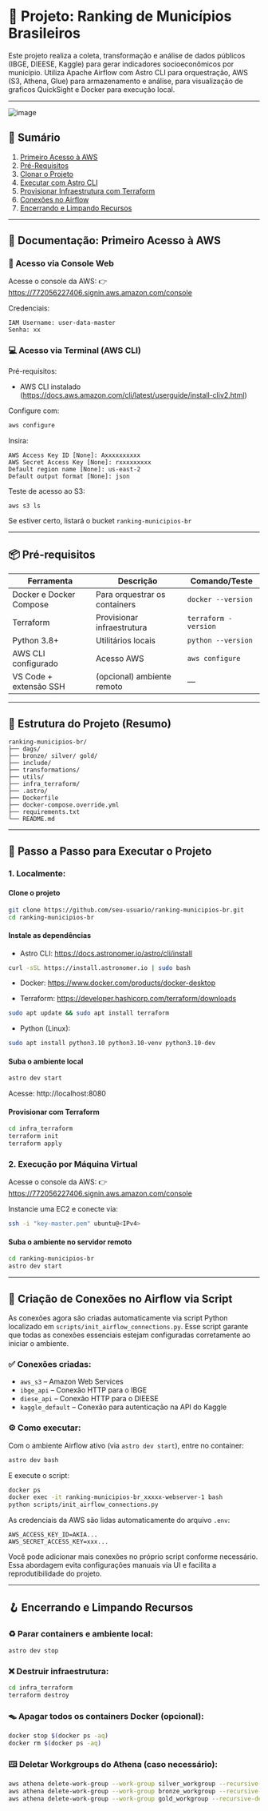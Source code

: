 # 🏩️ Projeto: Ranking de Municípios Brasileiros

Este projeto realiza a coleta, transformação e análise de dados públicos (IBGE, DIEESE, Kaggle) para gerar indicadores socioeconômicos por município. Utiliza Apache Airflow com Astro CLI para orquestração, AWS (S3, Athena, Glue) para armazenamento e análise, para visualização de graficos QuickSight e Docker para execução local.

---

![image](https://github.com/user-attachments/assets/e4a818a4-b9a6-4c25-8158-5315c00e903e)


## 🎩️ Sumário

1. [Primeiro Acesso à AWS](#primeiro-acesso-à-aws)
2. [Pré-Requisitos](#pré-requisitos)
3. [Clonar o Projeto](#clonar-o-projeto)
4. [Executar com Astro CLI](#executar-com-astro-cli)
5. [Provisionar Infraestrutura com Terraform](#provisionar-infraestrutura-com-terraform)
6. [Conexões no Airflow](#conexões-no-airflow)
7. [Encerrando e Limpando Recursos](#encerrando-e-limpando-recursos)

---

## 📄 Documentação: Primeiro Acesso à AWS

### 👤 Acesso via Console Web

Acesse o console da AWS: 👉 https://772056227406.signin.aws.amazon.com/console

Credenciais:

```
IAM Username: user-data-master
Senha: xx
```

### 💻 Acesso via Terminal (AWS CLI)

Pré-requisitos:

- AWS CLI instalado (https://docs.aws.amazon.com/cli/latest/userguide/install-cliv2.html)

Configure com:

```bash
aws configure
```

Insira:

```
AWS Access Key ID [None]: Axxxxxxxxxx
AWS Secret Access Key [None]: rxxxxxxxxx
Default region name [None]: us-east-2
Default output format [None]: json
```

Teste de acesso ao S3:

```bash
aws s3 ls
```

Se estiver certo, listará o bucket `ranking-municipios-br`

---

## 📦 Pré-requisitos

| Ferramenta              | Descrição                     | Comando/Teste        |
| ----------------------- | ----------------------------- | -------------------- |
| Docker e Docker Compose | Para orquestrar os containers | `docker --version`   |
| Terraform               | Provisionar infraestrutura    | `terraform -version` |
| Python 3.8+             | Utilitários locais            | `python --version`   |
| AWS CLI configurado     | Acesso AWS                    | `aws configure`      |
| VS Code + extensão SSH  | (opcional) ambiente remoto    | —                    |

---

## 📁 Estrutura do Projeto (Resumo)

```
ranking-municipios-br/
├── dags/
├── bronze/ silver/ gold/
├── include/
├── transformations/
├── utils/
├── infra_terraform/
├── .astro/
├── Dockerfile
├── docker-compose.override.yml
├── requirements.txt
└── README.md
```

---

## 🚀 Passo a Passo para Executar o Projeto

### 1. Localmente:

#### Clone o projeto

```bash
git clone https://github.com/seu-usuario/ranking-municipios-br.git
cd ranking-municipios-br
```

#### Instale as dependências

- Astro CLI: https://docs.astronomer.io/astro/cli/install

```bash
curl -sSL https://install.astronomer.io | sudo bash
```

- Docker: https://www.docker.com/products/docker-desktop

- Terraform: https://developer.hashicorp.com/terraform/downloads

```bash
sudo apt update && sudo apt install terraform
```

- Python (Linux):

```bash
sudo apt install python3.10 python3.10-venv python3.10-dev
```

#### Suba o ambiente local

```bash
astro dev start
```

Acesse: http://localhost:8080

#### Provisionar com Terraform

```bash
cd infra_terraform
terraform init
terraform apply
```

### 2. Execução por Máquina Virtual

Acesse o console da AWS: 👉 https://772056227406.signin.aws.amazon.com/console

Instancie uma EC2 e conecte via:

```bash
ssh -i "key-master.pem" ubuntu@<IPv4>
```

#### Suba o ambiente no servidor remoto

```bash
cd ranking-municipios-br
astro dev start
```

---

## 🔌 Criação de Conexões no Airflow via Script

As conexões agora são criadas automaticamente via script Python localizado em `scripts/init_airflow_connections.py`. Esse script garante que todas as conexões essenciais estejam configuradas corretamente ao iniciar o ambiente.

### ✅ Conexões criadas:

- `aws_s3` – Amazon Web Services
- `ibge_api` – Conexão HTTP para o IBGE
- `diese_api` – Conexão HTTP para o DIEESE
- `kaggle_default` – Conexão para autenticação na API do Kaggle

### ⚙️ Como executar:

Com o ambiente Airflow ativo (via `astro dev start`), entre no container:

```bash
astro dev bash
```

E execute o script:

```bash
docker ps
docker exec -it ranking-municipios-br_xxxxx-webserver-1 bash
python scripts/init_airflow_connections.py
```

As credenciais da AWS são lidas automaticamente do arquivo `.env`:

```env
AWS_ACCESS_KEY_ID=AKIA...
AWS_SECRET_ACCESS_KEY=xxx...
```

Você pode adicionar mais conexões no próprio script conforme necessário. Essa abordagem evita configurações manuais via UI e facilita a reprodutibilidade do projeto.

---

## 🪝 Encerrando e Limpando Recursos

### ♻️ Parar containers e ambiente local:

```bash
astro dev stop
```

### ❌ Destruir infraestrutura:

```bash
cd infra_terraform
terraform destroy
```

### 🪤 Apagar todos os containers Docker (opcional):

```bash
docker stop $(docker ps -aq)
docker rm $(docker ps -aq)
```

### 🖽️ Deletar Workgroups do Athena (caso necessário):

```bash
aws athena delete-work-group --work-group silver_workgroup --recursive-delete-option
aws athena delete-work-group --work-group bronze_workgroup --recursive-delete-option
aws athena delete-work-group --work-group gold_workgroup --recursive-delete-option
```
